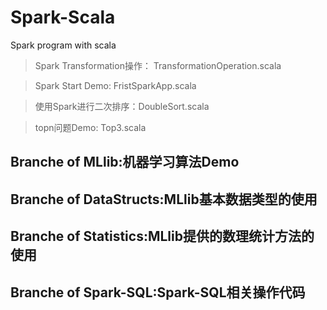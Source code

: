 # Spark-Scala
Spark program with scala

>Spark Transformation操作： TransformationOperation.scala

>Spark Start Demo: FristSparkApp.scala

>使用Spark进行二次排序：DoubleSort.scala

>topn问题Demo: Top3.scala

## Branche of MLlib:机器学习算法Demo

## Branche of DataStructs:MLlib基本数据类型的使用

## Branche of Statistics:MLlib提供的数理统计方法的使用

## Branche of Spark-SQL:Spark-SQL相关操作代码
